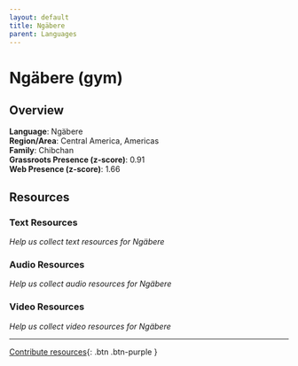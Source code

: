 ```yaml
---
layout: default
title: Ngäbere
parent: Languages
---
```


# Ngäbere (gym)

## Overview

**Language**: Ngäbere  
**Region/Area**: Central America, Americas  
**Family**: Chibchan  
**Grassroots Presence (z-score)**: 0.91  
**Web Presence (z-score)**: 1.66  

## Resources

### Text Resources
*Help us collect text resources for Ngäbere*

### Audio Resources
*Help us collect audio resources for Ngäbere*

### Video Resources
*Help us collect video resources for Ngäbere*

---

[Contribute resources](https://forms.office.com/e/1SfLJx3u1r){: .btn .btn-purple }
